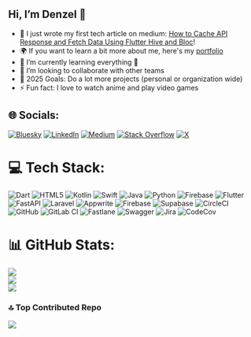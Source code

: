 ## Hi, I’m Denzel 🚀
- 🔭 I just wrote my first tech article on medium: [How to Cache API Response and Fetch Data Using Flutter Hive and Bloc][link]!
- 🌍 If you want to learn a bit more about me, here's my [portfolio][website]
- 🌱 I’m currently learning everything 🤣
- 👯 I’m looking to collaborate with other teams
- 🥅 2025 Goals: Do a lot more projects (personal or organization wide)
- ⚡ Fun fact: I love to watch anime and play video games

## 🌐 Socials:
[![Bluesky](https://img.shields.io/badge/bluesky-0285FF?style=for-the-badge&logo=bluesky&logoColor=%23FFFFFF)](https://bsky.app/profile/swagsonengine.bsky.social) [![LinkedIn](https://img.shields.io/badge/LinkedIn-%230077B5.svg?logo=linkedin&logoColor=white)](https://linkedin.com/in/denzel-gatugu-1b2897141) [![Medium](https://img.shields.io/badge/Medium-12100E?logo=medium&logoColor=white)](https://medium.com/@denzelgatugu) [![Stack Overflow](https://img.shields.io/badge/-Stackoverflow-FE7A16?logo=stack-overflow&logoColor=white)](https://stackoverflow.com/users/Codegeoss) [![X](https://img.shields.io/badge/X-black.svg?logo=X&logoColor=white)](https://x.com/swagsonengine)

# 💻 Tech Stack:
![Dart](https://img.shields.io/badge/dart-%230175C2.svg?style=flat-square&logo=dart&logoColor=white) ![HTML5](https://img.shields.io/badge/html5-%23E34F26.svg?style=flat-square&logo=html5&logoColor=white) ![Kotlin](https://img.shields.io/badge/kotlin-%237F52FF.svg?style=flat-square&logo=kotlin&logoColor=white) ![Swift](https://img.shields.io/badge/swift-F54A2A?style=flat-square&logo=swift&logoColor=white) ![Java](https://img.shields.io/badge/java-%23ED8B00.svg?style=flat-square&logo=openjdk&logoColor=white) ![Python](https://img.shields.io/badge/python-3670A0?style=flat-square&logo=python&logoColor=ffdd54) ![Firebase](https://img.shields.io/badge/firebase-%23039BE5.svg?style=flat-square&logo=firebase) ![Flutter](https://img.shields.io/badge/Flutter-%2302569B.svg?style=flat-square&logo=Flutter&logoColor=white) ![FastAPI](https://img.shields.io/badge/FastAPI-005571?style=flat-square&logo=fastapi) ![Laravel](https://img.shields.io/badge/laravel-%23FF2D20.svg?style=flat-square&logo=laravel&logoColor=white) ![Appwrite](https://img.shields.io/badge/Appwrite-%23FD366E.svg?style=flat-square&logo=appwrite&logoColor=white) ![Firebase](https://img.shields.io/badge/firebase-a08021?style=flat-square&logo=firebase&logoColor=ffcd34) ![Supabase](https://img.shields.io/badge/Supabase-3ECF8E?style=flat-square&logo=supabase&logoColor=white) ![CircleCI](https://img.shields.io/badge/circleci-%23161616.svg?style=flat-square&logo=circleci&logoColor=white) ![GitHub](https://img.shields.io/badge/github-%23121011.svg?style=flat-square&logo=github&logoColor=white) ![GitLab CI](https://img.shields.io/badge/gitlab%20CI-%23181717.svg?style=flat-square&logo=gitlab&logoColor=white) ![Fastlane](https://img.shields.io/badge/fastlane-%2382bd4e.svg?style=flat-square&logo=fastlane&logoColor=black) ![Swagger](https://img.shields.io/badge/-Swagger-%23Clojure?style=flat-square&logo=swagger&logoColor=white) ![Jira](https://img.shields.io/badge/jira-%230A0FFF.svg?style=flat-square&logo=jira&logoColor=white) ![CodeCov](https://img.shields.io/badge/codecov-%23ff0077.svg?style=flat-square&logo=codecov&logoColor=white)
# 📊 GitHub Stats:
![](https://github-readme-stats.vercel.app/api?username=codegeoss&theme=merko&hide_border=false&include_all_commits=true&count_private=true)<br/>
![](https://nirzak-streak-stats.vercel.app/?user=codegeoss&theme=merko&hide_border=false)<br/>
![](https://github-readme-stats.vercel.app/api/top-langs/?username=codegeoss&theme=merko&hide_border=false&include_all_commits=true&count_private=true&layout=compact)

### 🔝 Top Contributed Repo
![](https://github-contributor-stats.vercel.app/api?username=codegeoss&limit=5&theme=merko&combine_all_yearly_contributions=true)

[website]: https://codegeoss.github.io/#/
[link]: https://medium.com/@denzelgatugu/how-to-cache-api-response-and-fetch-data-using-flutter-hive-and-bloc-31cf2b02a17c